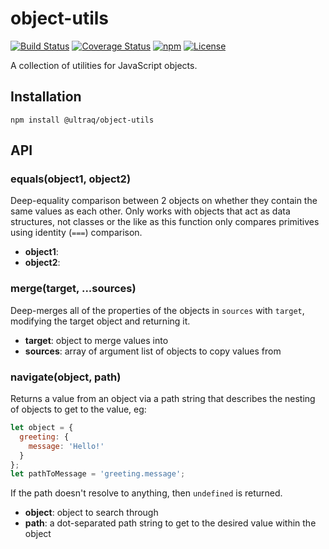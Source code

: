 
object-utils
============

[![Build Status](https://travis-ci.org/ultraq/object-utils.svg?branch=master)](https://travis-ci.org/ultraq/object-utils)
[![Coverage Status](https://coveralls.io/repos/github/ultraq/object-utils/badge.svg?branch=master)](https://coveralls.io/github/ultraq/object-utils?branch=master)
[![npm](https://img.shields.io/npm/v/@ultraq/object-utils.svg?maxAge=3600)](https://www.npmjs.com/package/@ultraq/object-utils)
[![License](https://img.shields.io/github/license/ultraq/object-utils.svg?maxAge=2592000)](https://github.com/ultraq/object-utils/blob/master/LICENSE.txt)

A collection of utilities for JavaScript objects.


Installation
------------

```
npm install @ultraq/object-utils
```


API
---

### equals(object1, object2)

Deep-equality comparison between 2 objects on whether they contain the same
values as each other.  Only works with objects that act as data structures, not
classes or the like as this function only compares primitives using identity
(`===`) comparison.

 - **object1**: 
 - **object2**: 

### merge(target, ...sources)

Deep-merges all of the properties of the objects in `sources` with `target`,
modifying the target object and returning it.

 - **target**: object to merge values into
 - **sources**: array of argument list of objects to copy values from

### navigate(object, path)

Returns a value from an object via a path string that describes the nesting of
objects to get to the value, eg:

```javascript
let object = {
  greeting: {
    message: 'Hello!'
  }
};
let pathToMessage = 'greeting.message';
```

If the path doesn't resolve to anything, then `undefined` is returned.

 - **object**:  object to search through
 - **path**: a dot-separated path string to get to the desired value within the object
